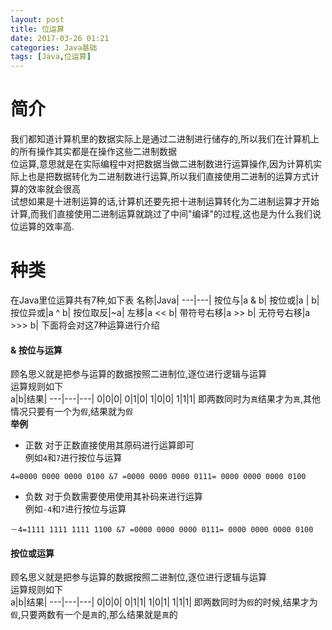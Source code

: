 ```yaml
---
layout: post
title: 位运算
date: 2017-03-26 01:21
categories: Java基础
tags: [Java,位运算]
---
```

# 简介
我们都知道计算机里的数据实际上是通过二进制进行储存的,所以我们在计算机上的所有操作其实都是在操作这些二进制数据  
位运算,意思就是在实际编程中对把数据当做二进制数进行运算操作,因为计算机实际上也是把数据转化为二进制数进行运算,所以我们直接使用二进制的运算方式计算的效率就会很高  
试想如果是十进制运算的话,计算机还要先把十进制运算转化为二进制运算才开始计算,而我们直接使用二进制运算就跳过了中间"编译"的过程,这也是为什么我们说位运算的效率高.

# 种类
在Java里位运算共有7种,如下表
名称|Java|
---|---|
按位与|a & b|
按位或|a \| b|
按位异或|a ^ b|
按位取反|~a|
左移|a << b|
带符号右移|a >> b|
无符号右移|a >>> b|
下面将会对这7种运算进行介绍
#### & 按位与运算
顾名思义就是把参与运算的数据按照二进制位,逐位进行逻辑与运算  
运算规则如下  
a|b|结果|
---|---|---|
0|0|0|
0|1|0|
1|0|0|
1|1|1|
即两数同时为`真`结果才为`真`,其他情况只要有一个为`假`,结果就为`假`  
**举例**
- 正数 对于正数直接使用其原码进行运算即可  
例如`4`和`7`进行按位与运算
```
4=0000 0000 0000 0100 &7 =0000 0000 0000 0111= 0000 0000 0000 0100
```
- 负数 对于负数需要使用使用其补码来进行运算  
例如`-4`和`7`进行按位与运算
```
－4=1111 1111 1111 1100 &7 =0000 0000 0000 0111= 0000 0000 0000 0100
```
#### 按位或运算
顾名思义就是把参与运算的数据按照二进制位,逐位进行逻辑与运算  
运算规则如下  
a|b|结果|
---|---|---|
0|0|0|
0|1|1|
1|0|1|
1|1|1|
即两数同时为`假`的时候,结果才为`假`,只要两数有一个是`真`的,那么结果就是`真`的